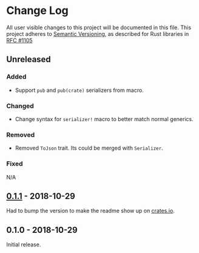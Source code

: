 # Change Log

All user visible changes to this project will be documented in this file.
This project adheres to [Semantic Versioning](http://semver.org/), as described
for Rust libraries in [RFC #1105](https://github.com/rust-lang/rfcs/blob/master/text/1105-api-evolution.md)

## Unreleased

### Added

- Support `pub` and `pub(crate)` serializers from macro.

### Changed

- Change syntax for `serializer!` macro to better match normal generics.

### Removed

- Removed `ToJson` trait. Its could be merged with `Serializer`.

### Fixed

N/A

## [0.1.1] - 2018-10-29

Had to bump the version to make the readme show up on [crates.io](https://crates.io/crates/serializers).

## 0.1.0 - 2018-10-29

Initial release.

[0.1.1]: https://github.com/davidpdrsn/robin/compare/v0.1.0...v0.1.1
